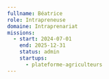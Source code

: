 ```yaml
---
fullname: Béatrice
role: Intrapreneuse
domaine: Intraprenariat
missions:
  - start: 2024-07-01
    end: 2025-12-31
    status: admin
    startups:
      - plateforme-agriculteurs
---
```

